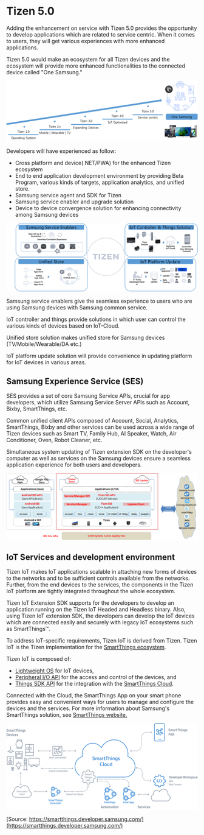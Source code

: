 # Tizen 5.0


Adding the enhancement on service with Tizen 5.0 provides the opportunity to develop applications which are related to service centric. When it comes to users, they will get various experiences with more enhanced applications.

Tizen 5.0 would make an ecosystem for all Tizen devices and the ecosystem will provide more enhanced functionalities to the connected device called "One Samsung."

![Tizen 5.0 Vision](media/tizen_vision_version.png)

Developers will have experienced as follow:

- Cross platform and device(.NET/PWA) for the enhanced Tizen ecosystem
- End to end application development environment by providing Beta Program, various kinds of targets, application analytics, and unified store.
- Samsung service agent and SDK for Tizen
- Samsung service enabler and upgrade solution
- Device to device convergence solution for enhancing connectivity among Samsung devices

![Tizen Vision Goal](media/tizen_vision_goal.png)

Samsung service enablers give the seamless experience to users who are using Samsung devices with Samsung common service.

IoT controller and things provide solutions in which user can control the various kinds of devices based on IoT-Cloud.

Unified store solution makes unified store for Samsung devices (TV/Mobile/Wearable/DA etc.)

IoT platform update solution will provide convenience in updating platform for IoT devices in various areas.

## Samsung Experience Service (SES)

SES provides a set of core Samsung Service APIs, crucial for app developers, which utilize Samsung Service Server APIs such as Account, Bixby, SmartThings, etc.

Common unified client APIs composed of Account, Social, Analytics, SmartThings, Bixby and other services can be used across a wide range of Tizen devices such as Smart TV, Family Hub, AI Speaker, Watch, Air Conditioner, Oven, Robot Cleaner, etc.

Simultaneous system updating of  Tizen extension SDK on the developer's computer as well as services on the Samsung devices ensure a seamless application experience for both users and developers.

![SES Overview](./media/ses_overview.png)

## IoT Services and development environment

Tizen IoT makes IoT applications scalable in attaching new forms of devices to the networks and to be sufficient controls available from the networks. Further, from the end devices to the services, the components in the Tizen IoT platform are tightly integrated throughout the whole ecosystem.

 Tizen IoT Extension SDK supports for the developers to develop an application running on the Tizen IoT Headed and Headless binary. Also, using Tizen IoT extension SDK, the developers can develop the IoT devices which are connected easily and securely with legacy IoT ecosystems such as SmartThings&trade;. 

To address IoT-specific requirements, Tizen IoT is derived from Tizen. Tizen IoT is the Tizen implementation for the [SmartThings ecosystem](https://smartthings.developer.samsung.com/develop/index.html).

Tizen IoT is composed of:

- [Lightweight OS](get-started/setting-up-board.md) for IoT devices,
- [Peripheral I/O API](guides/peripheral-io-api.md) for the access and control of the devices, and
- [Things SDK API](guides/things-api.md) for the integration with the [SmartThings Cloud](https://smartthings.developer.samsung.com/develop/index.html).

Connected with the Cloud, the SmartThings App on your smart phone  provides easy and convenient ways for users to manage and configure the  devices and the services. For more information about Samsung's  SmartThings solution, see [SmartThings website.](https://smartthings.developer.samsung.com/)

[![SmartThings Ecosystem](media/ST_dev_eco_diagram.png)](https://smartthings.developer.samsung.com/)

[Source: https://smartthings.developer.samsung.com/](https://smartthings.developer.samsung.com/)

